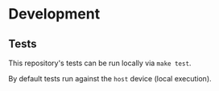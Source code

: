 # Development

## Tests

This repository's tests can be run locally via `make test`.

By default tests run against the `host` device (local execution).